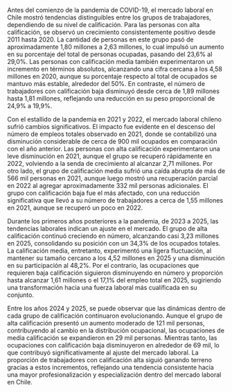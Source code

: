 Antes del comienzo de la pandemia de COVID-19, el mercado laboral en Chile mostró tendencias distinguibles entre los grupos de trabajadores, dependiendo de su nivel de calificación. Para las personas con alta calificación, se observó un crecimiento consistentemente positivo desde 2011 hasta 2020. La cantidad de personas en este grupo pasó de aproximadamente 1,80 millones a 2,63 millones, lo cual impulsó un aumento en su porcentaje del total de personas ocupadas, pasando del 23,6% al 29,0%. Las personas con calificación media también experimentaron un incremento en términos absolutos, alcanzando una cifra cercana a los 4,58 millones en 2020, aunque su porcentaje respecto al total de ocupados se mantuvo más estable, alrededor del 50%. En contraste, el número de trabajadores con calificación baja disminuyó desde cerca de 1,89 millones hasta 1,81 millones, reflejando una reducción en su peso proporcional de 24,9% a 19,9%.

Con el estallido de la pandemia en 2021 y 2022, el mercado laboral chileno sufrió cambios significativos. El impacto fue evidente en el descenso del número de empleos totales observado en 2021, donde se contabilizó una disminución considerable de cerca de 900 mil ocupados en comparación con el año anterior. Las personas con alta calificación experimentaron una leve disminución en 2021, aunque el grupo se recuperó rápidamente en 2022, volviendo a la senda de crecimiento al alcanzar 2,71 millones. Por otro lado, el grupo de calificación media sufrió una caída abrupta de más de 566 mil personas en 2021, aunque luego mostró una recuperación parcial en 2022 al agregar aproximadamente 332 mil personas adicionales. El grupo con calificación baja fue el más afectado, con una reducción significativa que llevó a su número de trabajadores a cerca de 1,55 millones en 2021, aunque se recuperó un poco en 2022.

Durante los primeros años posteriores a la pandemia, de 2023 a 2025, las tendencias laborales indican un ajuste en el mercado. El grupo de alta calificación continuó creciendo en número, alcanzando casi 3,23 millones en 2025, consolidando su posición con un 34,3% de los ocupados totales. La calificación media, entretanto, experimentó una ligera fluctuación, al mantener su tamaño cercano a los 4,52 millones en 2025 y una disminución en su participación al 48,2%. Por el contrario, las ocupaciones que requieren baja calificación siguieron disminuyendo en número y proporción hasta alcanzar 1,61 millones o el 17,1% del empleo total en 2025, sugiriendo una transformación hacia una fuerza laboral más cualificada en su conjunto.

Entre los años 2024 y 2025, se puede observar que las dinámicas dentro de cada grupo de calificación continuaron evolucionando. Aunque el grupo de alta calificación presentó un aumento moderado de 121 mil personas, contribuyendo al cambio en la distribución ocupacional, las ocupaciones de media calificación se expandieron en 29 mil personas. Mientras tanto, las ocupaciones con calificación baja disminuyeron en alrededor de 69 mil, lo que contribuyó significativamente al ajuste del mercado laboral. La proporción de trabajadores con calificación alta siguió ganando terreno gracias a estos incrementos, reflejando una tendencia consistente hacia una mayor profesionalización y especialización dentro del mercado laboral en Chile.
